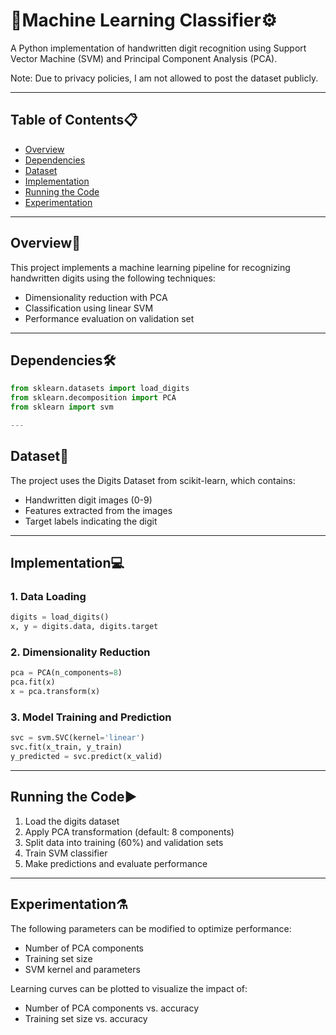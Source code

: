 # 🤖Machine Learning Classifier⚙️

A Python implementation of handwritten digit recognition using Support Vector Machine (SVM) and Principal Component Analysis (PCA).

Note: Due to privacy policies, I am not allowed to post the dataset publicly.

---

## Table of Contents📋
- [Overview](#overview)
- [Dependencies](#dependencies)
- [Dataset](#dataset)
- [Implementation](#implementation)
- [Running the Code](#running-the-code)
- [Experimentation](#experimentation)

---

## Overview📝
This project implements a machine learning pipeline for recognizing handwritten digits using the following techniques:
- Dimensionality reduction with PCA
- Classification using linear SVM
- Performance evaluation on validation set

---

## Dependencies🛠️
```python
from sklearn.datasets import load_digits
from sklearn.decomposition import PCA
from sklearn import svm

---
```

## Dataset📂
The project uses the Digits Dataset from scikit-learn, which contains:
- Handwritten digit images (0-9)
- Features extracted from the images
- Target labels indicating the digit

---

## Implementation💻

### 1. Data Loading
```python
digits = load_digits()
x, y = digits.data, digits.target
```

### 2. Dimensionality Reduction
```python
pca = PCA(n_components=8)
pca.fit(x)
x = pca.transform(x)
```

### 3. Model Training and Prediction
```python
svc = svm.SVC(kernel='linear')
svc.fit(x_train, y_train)
y_predicted = svc.predict(x_valid)
```

---

## Running the Code▶️
1. Load the digits dataset
2. Apply PCA transformation (default: 8 components)
3. Split data into training (60%) and validation sets
4. Train SVM classifier
5. Make predictions and evaluate performance

---

## Experimentation⚗️
The following parameters can be modified to optimize performance:
- Number of PCA components
- Training set size
- SVM kernel and parameters

Learning curves can be plotted to visualize the impact of:
- Number of PCA components vs. accuracy
- Training set size vs. accuracy